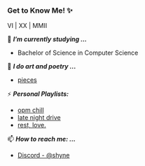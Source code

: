 
[](images/yaho.png)

### Get to Know Me! ✨


VI | XX | MMII


🌱 ***I’m currently studying ...***
- Bachelor of Science in Computer Science

🎨 ***I do art and poetry ...***
- [pieces](https://drive.google.com/drive/folders/1cCEke-TWFTla1SLTt_YBadDWkueij1j3?usp=sharing)

⚡ ***Personal Playlists:***
- [opm chill](https://open.spotify.com/playlist/40zEvjWmDE6NMvee6lO1ds?si=90ed2d9a4fd74538)
- [late night drive](https://open.spotify.com/playlist/74I58DapeLEPW5US4yOcbZ?si=a32b5bd673884e7a)
- [rest, love.](https://open.spotify.com/playlist/16isCOZdFzRoaPCl8GuK14?si=1f3c988db9314ea3)

📫 ***How to reach me: ...*** 
- [Discord - @shyne](https://discordapp.com/users/shyne#9038)
